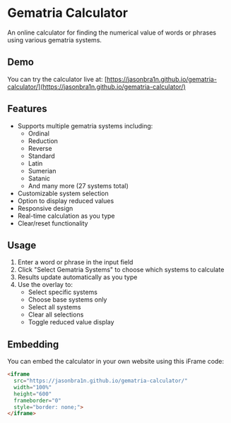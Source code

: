 # Gematria Calculator

An online calculator for finding the numerical value of words or phrases using various gematria systems.

## Demo
You can try the calculator live at: [https://jasonbra1n.github.io/gematria-calculator/](https://jasonbra1n.github.io/gematria-calculator/)

## Features
- Supports multiple gematria systems including:
  - Ordinal
  - Reduction
  - Reverse
  - Standard
  - Latin
  - Sumerian
  - Satanic
  - And many more (27 systems total)
- Customizable system selection
- Option to display reduced values
- Responsive design
- Real-time calculation as you type
- Clear/reset functionality

## Usage
1. Enter a word or phrase in the input field
2. Click "Select Gematria Systems" to choose which systems to calculate
3. Results update automatically as you type
4. Use the overlay to:
   - Select specific systems
   - Choose base systems only
   - Select all systems
   - Clear all selections
   - Toggle reduced value display

## Embedding
You can embed the calculator in your own website using this iFrame code:
```html
<iframe 
  src="https://jasonbra1n.github.io/gematria-calculator/" 
  width="100%" 
  height="600" 
  frameborder="0" 
  style="border: none;">
</iframe>
